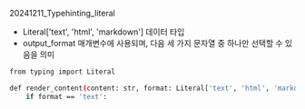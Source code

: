 20241211_Typehinting_literal

- Literal['text', 'html', 'markdown'] 데이터 타입
- output_format 매개변수에 사용되며, 다음 세 가지 문자열 중 하나만 선택할 수 있음을 의미

```bash
from typing import Literal

def render_content(content: str, format: Literal['text', 'html', 'markdown']) -> str:
    if format == 'text':

```